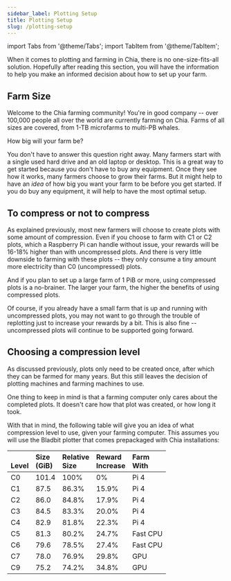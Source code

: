 ```yaml
---
sidebar_label: Plotting Setup
title: Plotting Setup
slug: /plotting-setup
---
```


import Tabs from '@theme/Tabs';
import TabItem from '@theme/TabItem';

When it comes to plotting and farming in Chia, there is no one-size-fits-all solution. Hopefully after reading this section, you will have the information to help you make an informed decision about how to set up your farm.

## Farm Size

Welcome to the Chia farming community! You're in good company -- over 100,000 people all over the world are currently farming on Chia. Farms of all sizes are covered, from 1-TB microfarms to multi-PB whales.

How big will your farm be?

You don't have to answer this question right away. Many farmers start with a single used hard drive and an old laptop or desktop. This is a great way to get started because you don't have to buy any equipment. Once they see how it works, many farmers choose to grow their farms. But it might help to have an _idea_ of how big you want your farm to be before you get started. If you do buy any equipment, it will help to have the most optimal setup.

## To compress or not to compress

As explained previously, most new farmers will choose to create plots with some amount of compression. Even if you choose to farm with C1 or C2 plots, which a Raspberry Pi can handle without issue, your rewards will be 16-18% higher than with uncompressed plots. And there is very little downside to farming with these plots -- they only consume a tiny amount more electricity than C0 (uncompressed) plots.

And if you plan to set up a large farm of 1 PiB or more, using compressed plots is a no-brainer. The larger your farm, the higher the benefits of using compressed plots.

Of course, if you already have a small farm that is up and running with uncompressed plots, you may not want to go through the trouble of replotting just to increase your rewards by a bit. This is also fine -- uncompressed plots will continue to be supported going forward.

## Choosing a compression level

As discussed previously, plots only need to be created once, after which they can be farmed for many years. But this still leaves the decision of plotting machines and farming machines to use.

One thing to keep in mind is that a farming computer only cares about the completed plots. It doesn't care how that plot was created, or how long it took.

With that in mind, the following table will give you an idea of what compression level to use, given your farming computer. This assumes you will use the Bladbit plotter that comes prepackaged with Chia installations:

| <br />Level | Size <br />(GiB) | Relative <br />Size | Reward <br />Increase | Farm <br /> With |
| :---------- | :--------------- | :------------------ | :-------------------- | :--------------- |
| C0          | 101.4            | 100%                | 0%                    | Pi 4             |
| C1          | 87.5             | 86.3%               | 15.9%                 | Pi 4             |
| C2          | 86.0             | 84.8%               | 17.9%                 | Pi 4             |
| C3          | 84.5             | 83.3%               | 20.0%                 | Pi 4             |
| C4          | 82.9             | 81.8%               | 22.3%                 | Pi 4             |
| C5          | 81.3             | 80.2%               | 24.7%                 | Fast CPU         |
| C6          | 79.6             | 78.5%               | 27.4%                 | Fast CPU         |
| C7          | 78.0             | 76.9%               | 29.8%                 | GPU              |
| C9          | 75.2             | 74.2%               | 34.8%                 | GPU              |

